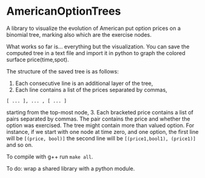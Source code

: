 # AmericanOptionTrees

A library to visualize the evolution of American put option prices on a binomial tree, marking also which are the exercise nodes.

What works so far is... everything but the visualization. You can save the computed tree in a text file and import it in python to graph the colored surface price(time,spot). 

The structure of the saved tree is as follows:
1. Each consecutive line is an additional layer of the tree,
2. Each line contains a list of the prices separated by commas,
~~~~
[ ... ], ... , [ ... ]
~~~~
starting from the top-most node,
3. Each bracketed price contains a list of pairs separated by commas. The pair contains the price and whether the option was exercised. The tree might contain more than valued option.
For instance, if we start with one node at time zero, and one option, the first line will be 
`[(price, bool)]`
the second line will be
`[(price1,bool1), (price1)]`
and so on.

To compile with g++ run `make all`.

To do: wrap a shared library with a python module.

